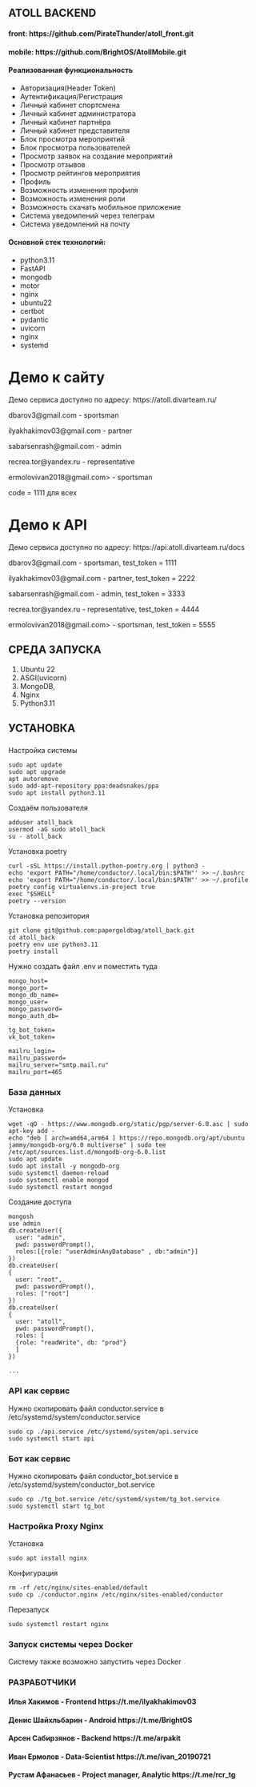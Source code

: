 <h2>ATOLL BACKEND</h2>

<h4>front: https://github.com/PirateThunder/atoll_front.git </h4>
<h4>mobile: https://github.com/BrightOS/AtollMobile.git </h4>

<h4>Реализованная функциональность</h4>
<ul>
    <li>Авторизация(Header Token)</li>
    <li>Аутентификация/Регистрация</li>
    <li>Личный кабинет спортсмена</li>
    <li>Личный кабинет администратора</li>
    <li>Личный кабинет партнёра</li>
    <li>Личный кабинет представителя</li>
    <li>Блок просмотра мероприятий</li>
    <li>Блок просмотра пользователей</li>
    <li>Просмотр заявок на создание мероприятий</li>
    <li>Просмотр отзывов</li>
    <li>Просмотр рейтингов мероприятия</li>
    <li>Профиль</li>
    <li>Возможность изменения профиля</li>
    <li>Возможность изменения роли</li>
    <li>Возможность скачать мобильное приложение</li>
    <li>Система уведомлений через телеграм</li>
    <li>Система уведомлений на почту</li>
</ul>

<h4>Основной стек технологий:</h4>
<ul>
    <li>python3.11</li>
    <li>FastAPI</li>
    <li>mongodb</li>
    <li>motor</li>
    <li>nginx</li>
    <li>ubuntu22</li>
    <li>certbot</li>
    <li>pydantic</li>
    <li>uvicorn</li>
    <li>nginx</li>
    <li>systemd</li>
 </ul>


# Демо к сайту
<p>Демо сервиса доступно по адресу: https://atoll.divarteam.ru/</p>

<p>dbarov3@gmail.com - sportsman</p>
<p>ilyakhakimov03@gmail.com - partner</p>
<p>sabarsenrash@gmail.com - admin</p>
<p>recrea.tor@yandex.ru - representative</p>
<p>ermolovivan2018@gmail.com> - sportsman</p>

<p>code = 1111 для всех</p>


# Демо к API
<p>Демо сервиса доступно по адресу: https://api.atoll.divarteam.ru/docs</p>

<p>dbarov3@gmail.com - sportsman, test_token = 1111</p>
<p>ilyakhakimov03@gmail.com - partner, test_token = 2222</p>
<p>sabarsenrash@gmail.com - admin, test_token = 3333</p>
<p>recrea.tor@yandex.ru - representative, test_token = 4444</p>
<p>ermolovivan2018@gmail.com> - sportsman, test_token = 5555</p>


СРЕДА ЗАПУСКА
------------
1) Ubuntu 22
2) ASGI(uvicorn)
3) MongoDB,
4) Nginx
5) Python3.11


УСТАНОВКА
------------
###
Настройка системы
~~~
sudo apt update
sudo apt upgrade
apt autoremove
sudo add-apt-repository ppa:deadsnakes/ppa
sudo apt install python3.11
~~~
Создаём пользователя
~~~
adduser atoll_back
usermod -aG sudo atoll_back
su - atoll_back
~~~

Установка poetry
~~~
curl -sSL https://install.python-poetry.org | python3 -
echo 'export PATH="/home/conductor/.local/bin:$PATH"' >> ~/.bashrc
echo 'export PATH="/home/conductor/.local/bin:$PATH"' >> ~/.profile
poetry config virtualenvs.in-project true
exec "$SHELL"
poetry --version
~~~

Установка репозитория
~~~
git clone git@github.com:papergoldbag/atoll_back.git
cd atoll_back
poetry env use python3.11
poetry install
~~~

Нужно создать файл .env и поместить туда
~~~
mongo_host=
mongo_port=
mongo_db_name=
mongo_user=
mongo_password=
mongo_auth_db=

tg_bot_token=
vk_bot_token=

mailru_login=
mailru_password=
mailru_server="smtp.mail.ru"
mailru_port=465
~~~


### База данных
Установка
~~~
wget -qO - https://www.mongodb.org/static/pgp/server-6.0.asc | sudo apt-key add -
echo "deb [ arch=amd64,arm64 ] https://repo.mongodb.org/apt/ubuntu jammy/mongodb-org/6.0 multiverse" | sudo tee /etc/apt/sources.list.d/mongodb-org-6.0.list
sudo apt update
sudo apt install -y mongodb-org
sudo systemctl daemon-reload
sudo systemctl enable mongod
sudo systemctl restart mongod
~~~

Создание доступа
~~~
mongosh
use admin
db.createUser({
  user: "admin",
  pwd: passwordPrompt(),
  roles:[{role: "userAdminAnyDatabase" , db:"admin"}]
})
db.createUser(
{
  user: "root",
  pwd: passwordPrompt(),
  roles: ["root"]
})
db.createUser(
{
  user: "atoll",
  pwd: passwordPrompt(),
  roles: [
  {role: "readWrite", db: "prod"}
  ]
})

...
~~~


### API как сервис
Нужно скопировать файл conductor.service в /etc/systemd/system/conductor.service
~~~
sudo cp ./api.service /etc/systemd/system/api.service
sudo systemctl start api
~~~


### Бот как сервис
Нужно скопировать файл conductor_bot.service в /etc/systemd/system/conductor_bot.service
~~~
sudo cp ./tg_bot.service /etc/systemd/system/tg_bot.service
sudo systemctl start tg_bot
~~~


### Настройка Proxy Nginx
Установка
~~~
sudo apt install nginx
~~~
Конфигурация
~~~
rm -rf /etc/nginx/sites-enabled/default
sudo cp ./conductor.nginx /etc/nginx/sites-enabled/conductor
~~~
Перезапуск
~~~
sudo systemctl restart nginx
~~~


### Запуск системы через Docker
Систему также возможно запустить через Docker


### РАЗРАБОТЧИКИ
<h4>Илья Хакимов - Frontend https://t.me/ilyakhakimov03 </h4>
<h4>Денис Шайхльбарин - Android https://t.me/BrightOS </h4>
<h4>Арсен Сабирзянов - Backend https://t.me/arpakit </h4>
<h4>Иван Ермолов - Data-Scientist https://t.me/ivan_20190721 </h4>
<h4>Рустам Афанасьев - Project manager, Analytic https://t.me/rcr_tg </h4>
